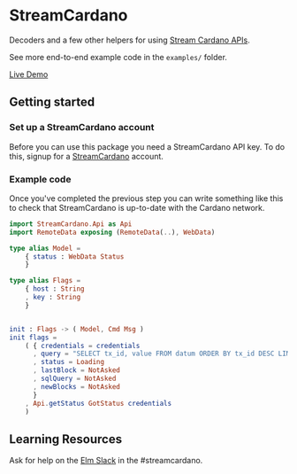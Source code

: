 # StreamCardano

Decoders and a few other helpers for using [Stream Cardano APIs](https://streamcardano.com).


See more end-to-end example code in the `examples/` folder.

[Live Demo](https://daodm.github.io/streamcardano)

## Getting started

### Set up a StreamCardano account

Before you can use this package you need a StreamCardano API key. To do this, signup for a [StreamCardano](https://streamcardano.com) account.

### Example code

Once you've completed the previous step you can write something like this to check that StreamCardano is up-to-date with the Cardano network.

```elm
import StreamCardano.Api as Api
import RemoteData exposing (RemoteData(..), WebData)

type alias Model =
    { status : WebData Status
    }

type alias Flags =
    { host : String
    , key : String
    }


init : Flags -> ( Model, Cmd Msg )
init flags =
    ( { credentials = credentials
      , query = "SELECT tx_id, value FROM datum ORDER BY tx_id DESC LIMIT 1"
      , status = Loading
      , lastBlock = NotAsked
      , sqlQuery = NotAsked
      , newBlocks = NotAsked
      }
    , Api.getStatus GotStatus credentials
    )

```

## Learning Resources

Ask for help on the [Elm Slack](https://elm-lang.org/community/slack) in the #streamcardano.

